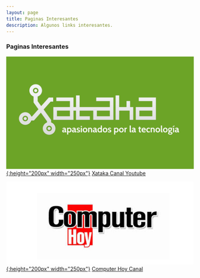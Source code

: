 ```yaml
---
layout: page
title: Paginas Interesantes
description: Algunos links interesantes.
---
```

### Paginas Interesantes

[![Xataka](img/xataka_logo.png){:height="200px" width="250px"}](https://www.xataka.com/)
[Xataka Canal Youtube](https://www.youtube.com/user/XatakaTV "Xataka Canal")

[![CH](img/CH_logo.png){:height="200px" width="250px"}](http://computerhoy.com/)
[Computer Hoy Canal](https://www.youtube.com/user/ComputerhoyTV "CH canal")
